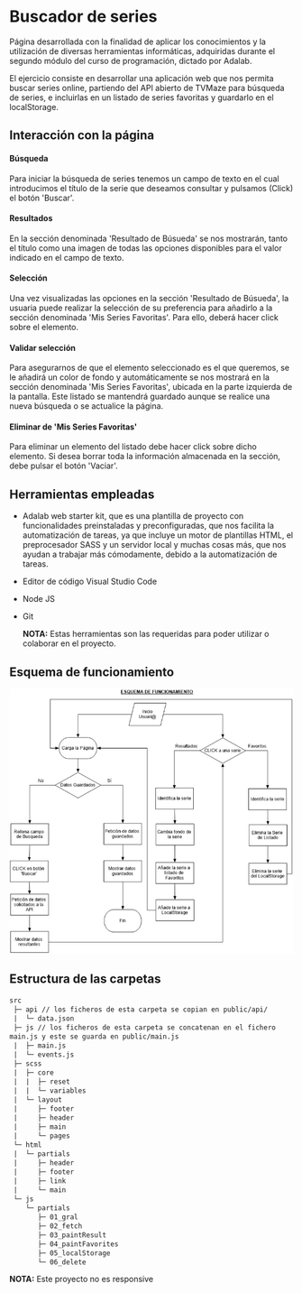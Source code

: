 # Buscador de series

Página desarrollada con la finalidad de aplicar los conocimientos y la utilización de diversas herramientas informáticas, adquiridas durante el segundo módulo del curso de programación, dictado por Adalab.

El ejercicio consiste en desarrollar una aplicación web que nos permita buscar series online, partiendo del API abierto de TVMaze para
búsqueda de series, e incluirlas en un listado de series favoritas y guardarlo en el localStorage.

## Interacción con la página

#### Búsqueda

Para iniciar la búsqueda de series tenemos un campo de texto en el cual introducimos el título de la serie que deseamos consultar y pulsamos (Click) el botón 'Buscar'.

#### Resultados

En la sección denominada 'Resultado de Búsueda' se nos mostrarán, tanto el título como una imagen de todas las opciones disponibles para el valor indicado en el campo de texto.

#### Selección

Una vez visualizadas las opciones en la sección 'Resultado de Búsueda', la usuaria puede realizar la selección de su preferencia para añadirlo a la sección denominada 'Mis Series Favoritas'. Para ello, deberá hacer click sobre el elemento.

#### Validar selección

Para asegurarnos de que el elemento seleccionado es el que queremos, se le añadirá un color de fondo y automáticamente se nos mostrará en la sección denominada 'Mis Series Favoritas', ubicada en la parte izquierda de la pantalla.
Este listado se mantendrá guardado aunque se realice una nueva búsqueda o se actualice la página.

#### Eliminar de 'Mis Series Favoritas'

Para eliminar un elemento del listado debe hacer click sobre dicho elemento.
Si desea borrar toda la información almacenada en la sección, debe pulsar el botón 'Vaciar'.

## Herramientas empleadas

- Adalab web starter kit, que es una plantilla de proyecto con funcionalidades preinstaladas y preconfiguradas, que nos facilita la automatización de tareas, ya que incluye un motor de plantillas HTML, el preprocesador SASS y un servidor local y muchas cosas más, que nos ayudan a trabajar más cómodamente, debido a la automatización de tareas.
- Editor de código Visual Studio Code
- Node JS
- Git

  **NOTA:** Estas herramientas son las requeridas para poder utilizar o colaborar en el proyecto.

## Esquema de funcionamiento

![Esquema](https://github.com/Adalab/modulo-2-evaluacion-final-Laura733/blob/master/src/imagen/Esquema.jpg)

## Estructura de las carpetas

```
src
 ├─ api // los ficheros de esta carpeta se copian en public/api/
 |  └─ data.json
 ├─ js // los ficheros de esta carpeta se concatenan en el fichero main.js y este se guarda en public/main.js
 |  ├─ main.js
 |  └─ events.js
 ├─ scss
 |  ├─ core
 |  |  ├─ reset
 |  |  └─ variables
 |  └─ layout
 |     ├─ footer
 |     ├─ header
 |     ├─ main
 |     └─ pages
 └─ html
 |  └─ partials
 |     ├─ header
 |     ├─ footer
 |     ├─ link
 |     └─ main
 └─ js
    └─ partials
       ├─ 01_gral
       ├─ 02_fetch
       ├─ 03_paintResult
       ├─ 04_paintFavorites
       ├─ 05_localStorage
       └─ 06_delete
```

**NOTA:** Este proyecto no es responsive
